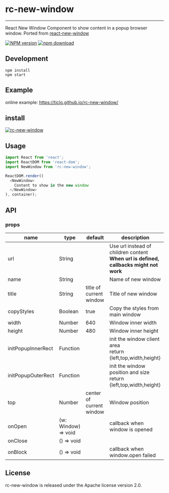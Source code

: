 # rc-new-window
---

React New Window Component to show content in a popup browser window.
Ported from [react-new-window](https://github.com/rmariuzzo/react-new-window)

[![NPM version][npm-image]][npm-url]
[![npm download][download-image]][download-url]

[npm-image]: http://img.shields.io/npm/v/rc-new-window.svg?style=flat-square
[npm-url]: http://npmjs.org/package/rc-new-window
[download-image]: https://img.shields.io/npm/dm/rc-new-window.svg?style=flat-square
[download-url]: https://npmjs.org/package/rc-new-window


## Development

```
npm install
npm start
```

## Example


online example: https://ticlo.github.io/rc-new-window/



## install

[![rc-new-window](https://nodei.co/npm/rc-new-window.png)](https://npmjs.org/package/rc-new-window)

## Usage

```js
import React from 'react';
import ReactDOM from 'react-dom';
import NewWindow from 'rc-new-window';

ReactDOM.render((
  <NewWindow>
    Content to show in the new window
  </NewWindow>
), container);
```

## API

### props

<table class="table table-bordered table-striped">
    <thead>
    <tr>
        <th style="width: 100px;">name</th>
        <th>type</th>
        <th>default</th>
        <th>description</th>
    </tr>
    </thead>
    <tbody>
        <tr>
          <td>url</td>
          <td>String</td>
          <td></td>
          <td>Use url instead of children content<br/><b>When url is defined, callbacks might not work</b></td>
        </tr>
        <tr>
          <td>name</td>
          <td>String</td>
          <td></td>
          <td>Name of new window</td>
        </tr>
        <tr>
          <td>title</td>
          <td>String</td>
          <td>title of current window</td>
          <td>Title of new window</td>
        </tr>
        <tr>
          <td>copyStyles</td>
          <td>Boolean</td>
          <td>true</td>
          <td>Copy the styles from main window</td>
        </tr>
        <tr>
          <td>width</td>
          <td>Number</td>
          <td>640</td>
          <td>Window inner width</td>
        </tr>
        <tr>
          <td>height</td>
          <td>Number</td>
          <td>480</td>
          <td>Window inner height</td>
        </tr>
        <tr>
          <td>initPopupInnerRect</td>
          <td>Function</td>
          <td></td>
          <td>init the window client area<br/>return {left,top,width,height}</td>
        </tr>
        <tr>
          <td>initPopupOuterRect</td>
          <td>Function</td>
          <td></td>
          <td>init the window position and size<br/>return {left,top,width,height}</td>
        </tr>
        <tr>
          <td>top</td>
          <td>Number</td>
          <td>center of current window</td>
          <td>Window position</td>
        </tr>
        <tr>
          <td>onOpen</td>
          <td>(w: Window) => void</td>
          <td></td>
          <td>callback when window is opened</td>
        </tr>
        <tr>
          <td>onClose</td>
          <td>() => void</td>
          <td></td>
          <td></td>
        </tr>
        <tr>
          <td>onBlock</td>
          <td>() => void</td>
          <td></td>
          <td>callback when window.open failed</td>
        </tr>
    </tbody>
</table>


## License

rc-new-window is released under the Apache license version 2.0.
